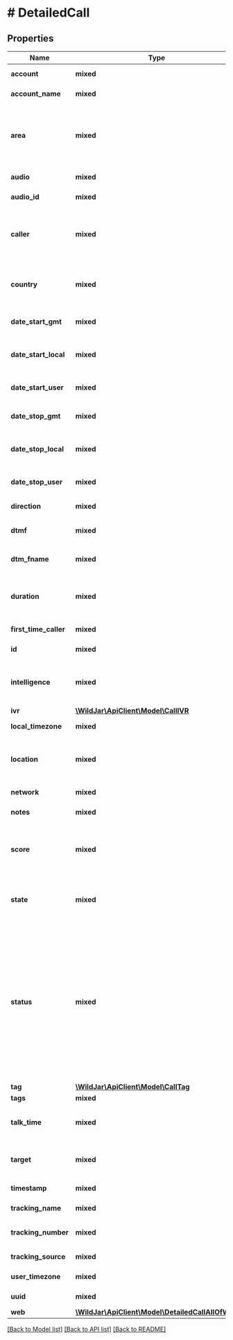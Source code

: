 # # DetailedCall

## Properties

Name | Type | Description | Notes
------------ | ------------- | ------------- | -------------
**account** | **mixed** | The account number the call is in | [optional] [readonly]
**account_name** | **mixed** | The account name the call is in | [optional] [readonly]
**area** | **mixed** | The caller&#39;s area. For geo callers, the broad call charging area. For mobiles in Australia calling a 1300 or 1800 number, the region the mobile is calling from. | [optional] [readonly]
**audio** | **mixed** | The recording of the call, if enabled. | [optional] [readonly]
**audio_id** | **mixed** | The UUID of the call recording, if enabled. | [optional] [readonly]
**caller** | **mixed** | The caller&#39;s phone number in E164 format or \&quot;anonymous\&quot;, if the number was withheld or private. | [optional] [readonly]
**country** | **mixed** | 2 character country code (ie. AU, GB, NZ, US). Refer to [ISO 3166-1 alpha-2](https://en.wikipedia.org/wiki/ISO_3166-1_alpha-2) for more information. | [optional] [readonly]
**date_start_gmt** | **mixed** | The call start date and time in GMT in ISO format. | [optional] [readonly]
**date_start_local** | **mixed** | The call start date and time in the local timezone of the account in ISO format. | [optional] [readonly]
**date_start_user** | **mixed** | The call start date and time in the user&#39;s timezone in ISO format. | [optional] [readonly]
**date_stop_gmt** | **mixed** | The call end date and time in GMT in ISO format. | [optional] [readonly]
**date_stop_local** | **mixed** | The call end date and time in the local timezone of the account in ISO format. | [optional] [readonly]
**date_stop_user** | **mixed** | The call end date and time in the user&#39;s timezone in ISO format. | [optional] [readonly]
**direction** | **mixed** | Whether the call was inbound or outbound. | [optional] [readonly]
**dtmf** | **mixed** | Smart Tag Lead Scorer digit(s) entered by the caller | [optional] [readonly]
**dtm_fname** | **mixed** | Smart tag name for the corresponding Lead Scorer digit. | [optional] [readonly]
**duration** | **mixed** | The total duration of the call in seconds, including ringing time and recorded voice announcements. | [optional] [readonly]
**first_time_caller** | **mixed** | Whether this is the first time caller or not. | [optional] [readonly]
**id** | **mixed** | The Call ID of this call | [optional] [readonly]
**intelligence** | **mixed** | The presence of a transcript for this call. If present, returns a \&quot;1\&quot;. If not present, returns null. | [optional] [readonly]
**ivr** | [**\WildJar\ApiClient\Model\CallIVR**](CallIVR.md) |  | [optional]
**local_timezone** | **mixed** | Local timezone of the account. | [optional] [readonly]
**location** | **mixed** | The caller&#39;s location. For geo callers, this is the caller&#39;s phone exchange. For mobile callers, this is \&quot;Mobile\&quot;. | [optional] [readonly]
**network** | **mixed** | The caller&#39;s network type. | [optional] [readonly]
**notes** | **mixed** | Notes added to the call by a user. | [optional]
**score** | **mixed** | The score given to the call by a user or automatically as part of a Smart Tag:   * &#x60;1&#x60; - Poor   * &#x60;2&#x60; - Average   * &#x60;3&#x60; - Good | [optional]
**state** | **mixed** | The state the caller is calling from. If the country is not divided by states, the 2 character country code is used. | [optional] [readonly]
**status** | **mixed** | The status of the call:   * &#x60;answered&#x60; - The call has has been answered (by a person or the answer point phone system).   * &#x60;abandoned&#x60; - The caller has hung up before the call is answered (by a person or the answer point phone system) and before the missed call timeout.   * &#x60;missed&#x60; - The call has not been answered (by a person or the answer point phone system) before the missed call timeout. | [optional] [readonly]
**tag** | [**\WildJar\ApiClient\Model\CallTag**](CallTag.md) |  | [optional]
**tags** | **mixed** |  | [optional]
**talk_time** | **mixed** | The talk time of the call in seconds. If the call is abandoned or missed, the talk time will be null. | [optional] [readonly]
**target** | **mixed** | The phone number where this call was answered in E164 format. | [optional] [readonly]
**timestamp** | **mixed** | The call timestamp in milliseconds. | [optional] [readonly]
**tracking_name** | **mixed** | Unique name to identify the tracking number | [optional] [readonly]
**tracking_number** | **mixed** | The tracking number the call was received on in E164 format. | [optional] [readonly]
**tracking_source** | **mixed** | Grouped source name to identify the call source | [optional] [readonly]
**user_timezone** | **mixed** | Timezone of the current user. | [optional] [readonly]
**uuid** | **mixed** | The Call UUID | [optional] [readonly]
**web** | [**\WildJar\ApiClient\Model\DetailedCallAllOfWeb**](DetailedCallAllOfWeb.md) |  | [optional]

[[Back to Model list]](../../README.md#models) [[Back to API list]](../../README.md#endpoints) [[Back to README]](../../README.md)
